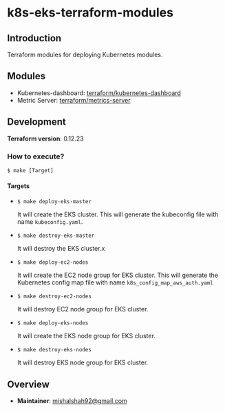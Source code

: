 # k8s-eks-terraform-modules

## Introduction

Terraform modules for deploying Kubernetes modules.

## Modules
- Kubernetes-dashboard: [terraform/kubernetes-dashboard](terraform/kubernetes-dashboard)
- Metric Server: [terraform/metrics-server](terraform/metrics-server)

## Development

**Terraform version**: 0.12.23

### **How to execute?**

```shell script
$ make [Target]
```

#### **Targets**

- `$ make deploy-eks-master`

    It will create the EKS cluster. This will generate the kubeconfig file with name `kubeconfig.yaml`.
 
- `$ make destroy-eks-master`

    It will destroy the EKS cluster.x    

- `$ make deploy-ec2-nodes`

    It will create the EC2 node group for EKS cluster. This will generate the Kubernetes config map file with
    name `k8s_config_map_aws_auth.yaml`
 
- `$ make destroy-ec2-nodes`

    It will destroy EC2 node group for EKS cluster.

- `$ make deploy-eks-nodes`

    It will create the EKS node group for EKS cluster.
 
- `$ make destroy-eks-nodes`

    It will destroy EKS node group for EKS cluster.
    
## Overview

- **Maintainer**: mishalshah92@gmail.com
